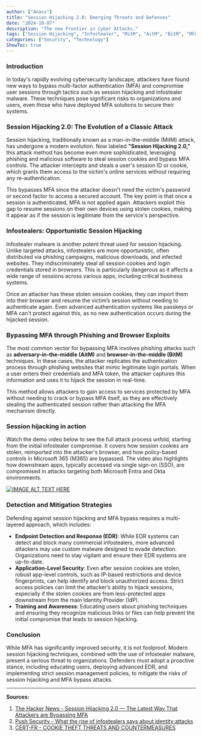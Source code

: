 ```yaml
---
author: ["Anass"]
title: "Session Hijacking 2.0: Emerging Threats and Defenses"
date: "2024-10-07"
description: "The new Frontier in Cyber Attacks."
tags: ["Session Hijacking", "Infostealer", "MitM", "AitM", "BitM", "MFA bypass"]
categories: ["Security", "Technology"]
ShowToc: true
---
```


### Introduction

In today's rapidly evolving cybersecurity landscape, attackers have found new ways to bypass multi-factor authentication (MFA) and compromise user sessions through tactics such as session hijacking and infostealer malware. These techniques pose significant risks to organizations and users, even those who have deployed MFA solutions to secure their systems.

<!--more-->

### Session Hijacking 2.0: The Evolution of a Classic Attack

Session hijacking, traditionally known as a man-in-the-middle (MitM) attack, has undergone a modern evolution. Now labeled **"Session Hijacking 2.0,"** this attack method has become even more sophisticated, leveraging phishing and malicious software to steal session cookies and bypass MFA controls. The attacker intercepts and steals a user's session ID or cookie, which grants them access to the victim's online services without requiring any re-authentication.

This bypasses MFA since the attacker doesn't need the victim's password or second factor to access a secured account. The key point is that once a session is authenticated, MFA is not applied again. Attackers exploit this gap to resume sessions on their own devices using stolen cookies, making it appear as if the session is legitimate from the service's perspective.

### Infostealers: Opportunistic Session Hijacking

Infostealer malware is another potent threat used for session hijacking. Unlike targeted attacks, infostealers are more opportunistic, often distributed via phishing campaigns, malicious downloads, and infected websites. They indiscriminately steal all session cookies and login credentials stored in browsers. This is particularly dangerous as it affects a wide range of sessions across various apps, including critical business systems.

Once an attacker has these stolen session cookies, they can import them into their browser and resume the victim’s session without needing to authenticate again. Even advanced authentication systems like passkeys or MFA can't protect against this, as no new authentication occurs during the hijacked session.

### Bypassing MFA through Phishing and Browser Exploits

The most common vector for bypassing MFA involves phishing attacks such as **adversary-in-the-middle (AitM)** and **browser-in-the-middle (BitM)** techniques. In these cases, the attacker replicates the authentication process through phishing websites that mimic legitimate login portals. When a user enters their credentials and MFA token, the attacker captures this information and uses it to hijack the session in real-time.

This method allows attackers to gain access to services protected by MFA without needing to crack or bypass MFA itself, as they are effectively stealing the authenticated session rather than attacking the MFA mechanism directly.

### Session hijacking in action

Watch the demo video below to see the full attack process unfold, starting from the initial infostealer compromise. It covers how session cookies are stolen, reimported into the attacker's browser, and how policy-based controls in Microsoft 365 (M365) are bypassed. The video also highlights how downstream apps, typically accessed via single sign-on (SSO), are compromised in attacks targeting both Microsoft Entra and Okta environments.

[![IMAGE ALT TEXT HERE](https://img.youtube.com/vi/RlSweA5UfYw/0.jpg)](https://www.youtube.com/watch?v=RlSweA5UfYw)


### Detection and Mitigation Strategies

Defending against session hijacking and MFA bypass requires a multi-layered approach, which includes:

- **Endpoint Detection and Response (EDR)**: While EDR systems can detect and block many commercial infostealers, more advanced attackers may use custom malware designed to evade detection. Organizations need to stay vigilant and ensure their EDR systems are up-to-date.
- **Application-Level Security**: Even after session cookies are stolen, robust app-level controls, such as IP-based restrictions and device fingerprints, can help identify and block unauthorized access. Strict access policies can limit the attacker’s ability to hijack sessions, especially if the stolen cookies are from less-protected apps downstream from the main Identity Provider (IdP).
- **Training and Awareness**: Educating users about phishing techniques and ensuring they recognize malicious links or files can help prevent the initial compromise that leads to session hijacking.

### Conclusion

While MFA has significantly improved security, it is not foolproof. Modern session hijacking techniques, combined with the use of infostealer malware, present a serious threat to organizations. Defenders must adopt a proactive stance, including educating users, deploying advanced EDR, and implementing strict session management policies, to mitigate the risks of session hijacking and MFA bypass attacks.

---

**Sources:**

1. [The Hacker News - Session Hijacking 2.0 — The Latest Way That Attackers are Bypassing MFA](https://thehackernews.com/2024/09/session-hijacking-20-latest-way-that.html)
2. [Push Security - What the rise of infostealers says about identity attacks](https://pushsecurity.com/blog/what-the-rise-of-infostealers-says-about-identity-attacks/)
2. [CERT-FR - COOKIE THEFT THREATS AND COUNTERMEASURES](https://www.cert.ssi.gouv.fr/uploads/CERTFR-2022-CTI-005.pdf)
